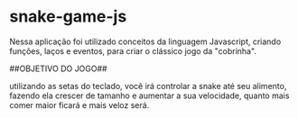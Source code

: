 # snake-game-js


Nessa aplicação foi utilizado conceitos da linguagem Javascript, criando funções, 
laços e eventos, para criar o clássico jogo da "cobrinha".

##OBJETIVO DO JOGO##

utilizando as setas do teclado, você irá controlar a snake até seu alimento, fazendo ela crescer de tamanho
e aumentar a sua velocidade, quanto mais comer maior ficará e mais veloz será.
